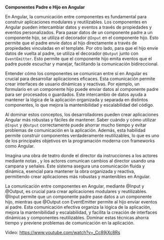 **Componentes Padre e Hijo en Angular**

En Angular, la comunicación entre componentes es fundamental para construir aplicaciones modulares y reutilizables. Los componentes en Angular pueden intercambiar datos y eventos a través de propiedades y eventos personalizados. Para pasar datos de un componente padre a un componente hijo, se utiliza el decorador `@Input` en el componente hijo. Esto permite que el padre envíe datos al hijo directamente a través de propiedades vinculadas en el template. Por otro lado, para que el hijo envíe datos de vuelta al padre, se utiliza el decorador `@Output` junto con `EventEmitter`. Esto permite que el componente hijo emita eventos que el padre puede escuchar y manejar, facilitando la comunicación bidireccional.

Entender cómo los componentes se comunican entre sí en Angular es crucial para desarrollar aplicaciones eficaces. Esta comunicación permite crear interfaces de usuario dinámicas y reactivas. Por ejemplo, un formulario en un componente hijo puede enviar datos al componente padre para ser procesados o guardados. Este intercambio de datos ayuda a mantener la lógica de la aplicación organizada y separada en distintos componentes, lo que mejora la mantenibilidad y escalabilidad del código.

Al dominar estos conceptos, los desarrolladores pueden crear aplicaciones Angular más robustas y fáciles de mantener. Saber cuándo y cómo utilizar `@Input` y `@Output` correctamente puede ahorrar mucho tiempo y evitar problemas de comunicación en la aplicación. Además, esta habilidad permite construir componentes verdaderamente reutilizables, lo que es uno de los principales objetivos en la programación moderna con frameworks como Angular.

Imagina una obra de teatro donde el director da instrucciones a los actores mediante notas , y los actores comunican cambios al director usando una campana y señales. Este sistema asegura una comunicación fluida y dinámica, esencial para mantener la obra organizada y reactiva, permitiendo crear aplicaciones más robustas y mantenibles en Angular.

La comunicación entre componentes en Angular, mediante @Input y @Output, es crucial para crear aplicaciones modulares y reutilizables. @Input permite que un componente padre pase datos a un componente hijo, mientras que @Output con EventEmitter permite al hijo enviar eventos al padre. Esta comunicación efectiva organiza la lógica de la aplicación, mejora la mantenibilidad y escalabilidad, y facilita la creación de interfaces dinámicas y componentes reutilizables. Dominar estas técnicas ahorra tiempo y previene problemas de comunicación en la aplicación.


Video: https://www.youtube.com/watch?v=_Cc89jXc8Rs